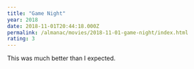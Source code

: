 ```yaml
---
title: "Game Night"
year: 2018
date: 2018-11-01T20:44:18.000Z
permalink: /almanac/movies/2018-11-01-game-night/index.html
rating: 3
---
```


This was much better than I expected.